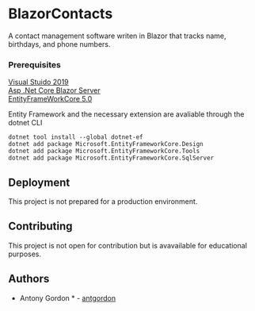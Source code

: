 # BlazorContacts

A contact management software writen in Blazor that tracks name, birthdays, and phone numbers.


### Prerequisites

[Visual Stuido 2019](https://visualstudio.microsoft.com/downloads/)  
[Asp .Net Core Blazor Server](https://dotnet.microsoft.com/apps/aspnet/web-apps/blazor)  
[EntityFrameWorkCore 5.0](https://www.nuget.org/packages/Microsoft.EntityFrameworkCore/)  

Entity Framework and the necessary extension are avaliable through the dotnet CLI   
```
dotnet tool install --global dotnet-ef  
dotnet add package Microsoft.EntityFrameworkCore.Design  
dotnet add package Microsoft.EntityFrameworkCore.Tools  
dotnet add package Microsoft.EntityFrameworkCore.SqlServer  

```


## Deployment  

This project is not prepared for a production environment.  


## Contributing  

This project is not open for contribution but is avavailable for educational purposes.  


## Authors  

* Antony Gordon * - [antgordon](https://github.com/antgordon)  
